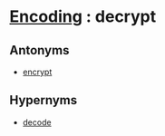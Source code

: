 # [Encoding][1] : decrypt

## Antonyms

  - [encrypt](encrypt.md)

## Hypernyms

  - [decode](decode.md)

[1]: README.md